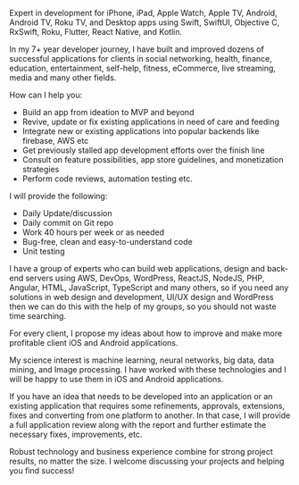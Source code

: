 Expert in development for iPhone, iPad, Apple Watch, Apple TV, Android, Android TV, Roku TV, and Desktop apps using Swift, SwiftUI, Objective C, RxSwift, Roku, Flutter, React Native, and Kotlin.

In my 7+ year developer journey, I have built and improved dozens of successful applications for clients in social networking, health, finance, education, entertainment, self-help, fitness, eCommerce, live streaming, media and many other fields.

How can I help you:
- Build an app from ideation to MVP and beyond
- Revive, update or fix existing applications in need of care and feeding
- Integrate new or existing applications into popular backends like firebase, AWS etc
- Get previously stalled app development efforts over the finish line
- Consult on feature possibilities, app store guidelines, and monetization strategies
- Perform code reviews, automation testing etc.

I will provide the following:
- Daily Update/discussion
- Daily commit on Git repo
- Work 40 hours per week or as needed
- Bug-free, clean and easy-to-understand code
- Unit testing

I have a group of experts who can build web applications, design and back-end servers using AWS, DevOps, WordPress, ReactJS, NodeJS, PHP, Angular, HTML, JavaScript, TypeScript and many others, so if you need any solutions in web design and development, UI/UX design and WordPress then we can do this with the help of my groups, so you should not waste time searching.

For every client, I propose my ideas about how to improve and make more profitable client iOS and Android applications.

My science interest is machine learning, neural networks, big data, data mining, and Image processing. I have worked with these technologies and I will be happy to use them in iOS and Android applications.

If you have an idea that needs to be developed into an application or an existing application that requires some refinements, approvals, extensions, fixes and converting from one platform to another. In that case, I will provide a full application review along with the report and further estimate the necessary fixes, improvements, etc.

Robust technology and business experience combine for strong project results, no matter the size. I welcome discussing your projects and helping you find success!
